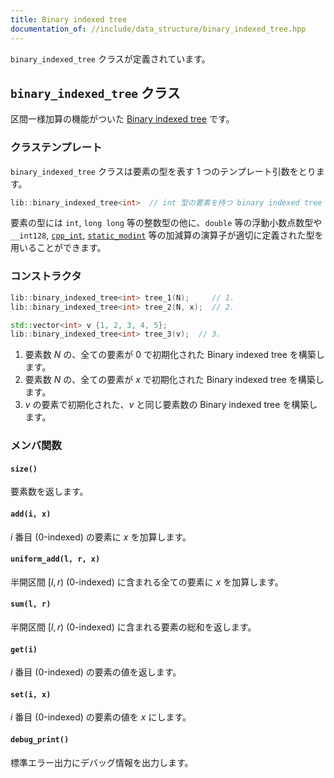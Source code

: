 ```yaml
---
title: Binary indexed tree
documentation_of: //include/data_structure/binary_indexed_tree.hpp
---
```


`binary_indexed_tree` クラスが定義されています。

## `binary_indexed_tree` クラス

区間一様加算の機能がついた [Binary indexed tree](https://ja.wikipedia.org/wiki/%E3%83%95%E3%82%A7%E3%83%8B%E3%83%83%E3%82%AF%E6%9C%A8) です。

### クラステンプレート

`binary_indexed_tree` クラスは要素の型を表す 1 つのテンプレート引数をとります。

```C++
lib::binary_indexed_tree<int>  // int 型の要素を持つ binary indexed tree
```

要素の型には `int`, `long long` 等の整数型の他に、`double` 等の浮動小数点数型や `__int128`, [`cpp_int`](https://www.boost.org/doc/libs/1_76_0/libs/multiprecision/doc/html/boost_multiprecision/tut/ints/cpp_int.html), [`static_modint`](https://naskya.github.io/cp-library/include/algebra/static_modint.hpp) 等の加減算の演算子が適切に定義された型を用いることができます。

### コンストラクタ

```C++
lib::binary_indexed_tree<int> tree_1(N);     // 1.
lib::binary_indexed_tree<int> tree_2(N, x);  // 2.

std::vector<int> v {1, 2, 3, 4, 5};
lib::binary_indexed_tree<int> tree_3(v);  // 3.
```

1. 要素数 $N$ の、全ての要素が $0$ で初期化された Binary indexed tree を構築します。
1. 要素数 $N$ の、全ての要素が $x$ で初期化された Binary indexed tree を構築します。
1. $v$ の要素で初期化された、$v$ と同じ要素数の Binary indexed tree を構築します。

### メンバ関数

#### `size()`

要素数を返します。

#### `add(i, x)`

$i$ 番目 (0-indexed) の要素に $x$ を加算します。

#### `uniform_add(l, r, x)`

半開区間 $[l, r)$ (0-indexed) に含まれる全ての要素に $x$ を加算します。

#### `sum(l, r)`

半開区間 $[l, r)$ (0-indexed) に含まれる要素の総和を返します。

#### `get(i)`

$i$ 番目 (0-indexed) の要素の値を返します。

#### `set(i, x)`

$i$ 番目 (0-indexed) の要素の値を $x$ にします。


#### `debug_print()`

標準エラー出力にデバッグ情報を出力します。
